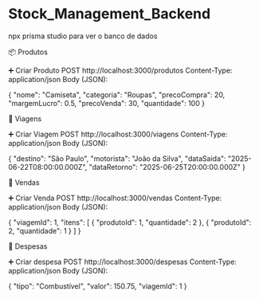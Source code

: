 # Stock_Management_Backend



npx prisma studio
para ver o banco de dados



📦 Produtos

➕ Criar Produto
POST http://localhost:3000/produtos
Content-Type: application/json
Body (JSON):

{
  "nome": "Camiseta",
  "categoria": "Roupas",
  "precoCompra": 20,
  "margemLucro": 0.5,
  "precoVenda": 30,
  "quantidade": 100
}




🚚 Viagens

➕ Criar Viagem
POST http://localhost:3000/viagens
Content-Type: application/json
Body (JSON):

{
  "destino": "São Paulo",
  "motorista": "João da Silva",
  "dataSaida": "2025-06-22T08:00:00.000Z",
  "dataRetorno": "2025-06-25T20:00:00.000Z"
}



🧾 Vendas

➕ Criar Venda
POST http://localhost:3000/vendas
Content-Type: application/json
Body (JSON):

{
  "viagemId": 1,
  "itens": [
    {
      "produtoId": 1,
      "quantidade": 2
    },
    {
      "produtoId": 2,
      "quantidade": 1
    }
  ]
}


🧾 Despesas

➕ Criar despesa
POST http://localhost:3000/despesas
Content-Type: application/json
Body (JSON):

{
  "tipo": "Combustível",
  "valor": 150.75,
  "viagemId": 1
}

